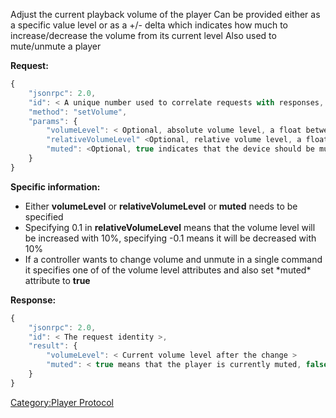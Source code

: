 Adjust the current playback volume of the player Can be provided either
as a specific value level or as a +/- delta which indicates how much to
increase/decrease the volume from its current level Also used to
mute/unmute a player

**Request:**

``` javascript
{
    "jsonrpc": 2.0,
    "id": < A unique number used to correlate requests with responses, see JSON-RPC specification for more information >,
    "method": "setVolume",
    "params": {
        "volumeLevel": < Optional, absolute volume level, a float between 0 to 1 >
        "relativeVolumeLevel" <Optional, relative volume level, a float between 0 to 1 >
        "muted": <Optional, true indicates that the device should be muted, false that it should be unmuted >
    }
}
```

**Specific information:**

  - Either **volumeLevel** or **relativeVolumeLevel** or **muted** needs
    to be specified
  - Specifying 0.1 in **relativeVolumeLevel** means that the volume
    level will be increased with 10%, specifying -0.1 means it will be
    decreased with 10%
  - If a controller wants to change volume and unmute in a single
    command it specifies one of of the volume level attributes and also
    set \*muted\* attribute to **true**

**Response:**

``` javascript
{
    "jsonrpc": 2.0,
    "id": < The request identity >,
    "result": {
        "volumeLevel": < Current volume level after the change >
        "muted": < true means that the player is currently muted, false means that it's not muted >
    }
}
```

[Category:Player Protocol](Category:Player_Protocol "wikilink")